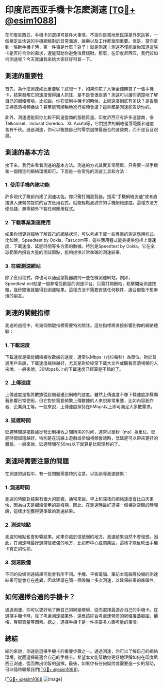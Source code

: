 # 印度尼西亚手機卡怎麽測速 [[TG💪+ @esim1088](https://t.me/s/esim1088)]

在印度尼西亚，手機卡的選擇可是件大事情。不論你是當地居民還是外來訪客，一個穩定且快速的手機網絡對於日常溝通、娛樂以及工作都至關重要。但是，當你拿到一張新手機卡時，第一件事是什麼？對了！就是測速！測速不僅能讓你知道這張卡是否符合你的需求，還能幫助你避免浪費錢財。那麼，在印度尼西亚，我們該如何測速呢？今天就讓我來給大家好好科普一下。

## 測速的重要性

首先，為什麼測速如此重要呢？試想一下，如果你花了大筆金錢購買了一張手機卡，結果發現它的速度慢得讓人抓狂，是不是會很崩潰？測速可以讓你清楚地了解自己的網絡環境，比如說，你在使用手機卡的時候，上網速度到底有多快？是否能支持高清視頻播放？甚至能否順暢地進行視頻會議？這些都是測速能告訴你的。

此外，測速還能幫你比較不同運營商的服務質量。印度尼西亚有許多運營商，像Telkomsel、Indosat Ooredoo、XL Axiata等，它們提供的網絡覆蓋範圍和速度各有千秋。通過測速，你可以根據自己的需求選擇最適合的運營商，而不是盲目跟風。

## 測速的基本方法

接下來，我們來看看測速的基本方法。測速的方式其實非常簡單，只需要一部手機和一個穩定的網絡環境即可。下面是一些常見的測速工具和方法：

### 1. 使用手機內建功能

許多現代手機都內建了測速功能。你只需打開瀏覽器，搜索“手機網絡測速”或者直接進入運營商提供的官方應用程式，就能輕鬆測試你的手機網絡速度。這種方法方便快捷，無需額外下載任何應用程式。

### 2. 下載專業測速應用

如果你想更詳細地了解自己的網絡狀況，可以考慮下載一些專業的測速應用程式。比如說，Speedtest by Ookla、Fast.com等，這些應用程式能夠提供包括上傳速度、下載速度、延遲時間等多方面的數據。特別是Speedtest by Ookla，它在全球範圍內擁有大量的測試節點，能夠提供非常準確的測速結果。

### 3. 在線測速網站

除了應用程式，你也可以通過瀏覽器訪問一些在線測速網站。例如，Speedtest.net就是一個非常受歡迎的測速平台。只需打開網站，點擊開始測速按鈕，幾秒鐘後就能得到測速結果。這種方法不需要安裝任何軟件，適合那些不想麻煩的朋友。

## 測速的關鍵指標

測速的過程中，有幾個關鍵指標需要特別關注。這些指標將直接影響到你的網絡體驗：

### 1. 下載速度

下載速度是指從網絡接收數據的速度，通常以Mbps（兆位每秒）為單位。對於普通用戶來說，下載速度越快越好，尤其是對於經常下載大文件或觀看高清視頻的人來說。一般來說，30Mbps以上的下載速度已經算是不錯的了。

### 2. 上傳速度

上傳速度是指將數據從設備發送到網絡的速度。雖然上傳速度不像下載速度那樣顯著影響日常使用，但它對於需要頻繁上傳數據的人來說非常重要，比如內容創作者、企業員工等。一般來說，上傳速度保持在5Mbps以上即可滿足大多數需求。

### 3. 延遲時間

延遲時間是指數據從發出到接收之間所需的时间，通常以毫秒（ms）為單位。延遲時間越短越好，特別是在玩線上遊戲或參加視頻會議時，低延遲可以帶來更好的體驗。一般來說，延遲時間在50ms以下就算是比較理想的了。

## 測速時需要注意的問題

在測速的過程中，有一些問題需要特別注意，以免誤導測速結果：

### 1. 測速時間

測速的時間對結果有很大的影響。通常來說，早上和深夜的網絡速度會比白天更快，因為白天是網絡使用的高峰期。因此，在測速時最好選擇一個相對空閑的時間段，這樣才能獲得更準確的測速結果。

### 2. 測速地點

測速的地點也會影響結果。如果你處於信號弱的地方，測速結果自然不會理想。因此，在測速時最好選擇信號強的地方，比如市中心或商業區，這樣才能反映出手機卡真正的性能。

### 3. 測速設備

不同的設備測速結果可能會有所不同。手機、平板電腦、筆記本電腦等設備的測速結果可能會存在差異，因此建議在同一個設備上多次測速，以確保結果的準確性。

## 如何選擇合適的手機卡？

通過測速，你可以更好地了解自己的網絡環境，從而選擇最適合自己的手機卡。在選擇手機卡時，除了考慮測速結果外，還應該綜合考慮運營商的網絡覆蓋範圍、價格、客服質量等因素。總之，選擇手機卡是一件需要多方面考量的事情。

## 總結

總的來說，測速是選擇手機卡的重要步驟之一。通過測速，你可以了解自己的網絡環境，從而選擇最適合自己的手機卡。希望本文能幫助你更好地理解如何在印度尼西亚測速，從而做出明智的選擇。最後，如果你有任何疑問或需要進一步的幫助，可以隨時聯繫我們[[TG💪+ @esim1088](https://t.me/s/esim1088)]。

[[TG💪+ @esim1088](https://t.me/s/esim1088) ![Image](https://i.postimg.cc/4NQfJmqS/Snipaste-2025-05-13-00-14-12.png)]